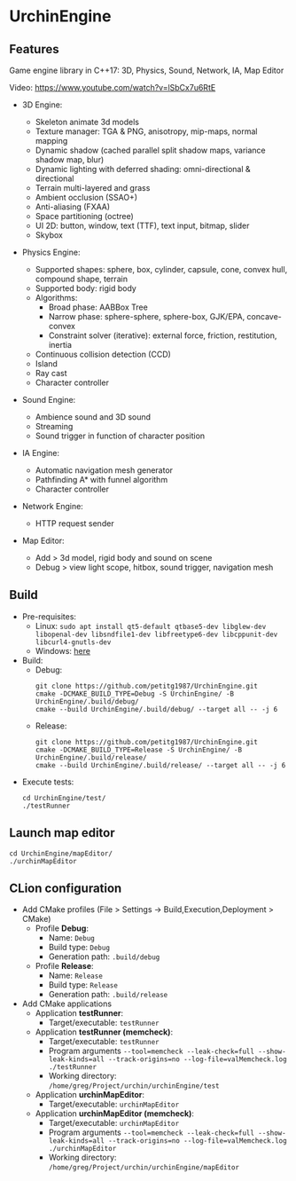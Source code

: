# UrchinEngine
## Features
Game engine library in C++17: 3D, Physics, Sound, Network, IA, Map Editor

Video: <https://www.youtube.com/watch?v=lSbCx7u6RtE>

- 3D Engine:
  - Skeleton animate 3d models
  - Texture manager: TGA & PNG, anisotropy, mip-maps, normal mapping
  - Dynamic shadow (cached parallel split shadow maps, variance shadow map, blur)
  - Dynamic lighting with deferred shading: omni-directional & directional
  - Terrain multi-layered and grass
  - Ambient occlusion (SSAO+)
  - Anti-aliasing (FXAA)
  - Space partitioning (octree)
  - UI 2D: button, window, text (TTF), text input, bitmap, slider
  - Skybox

- Physics Engine:
  - Supported shapes: sphere, box, cylinder, capsule, cone, convex hull, compound shape, terrain
  - Supported body: rigid body
  - Algorithms:
    - Broad phase: AABBox Tree
    - Narrow phase: sphere-sphere, sphere-box, GJK/EPA, concave-convex
    - Constraint solver (iterative): external force, friction, restitution, inertia
  - Continuous collision detection (CCD)
  - Island
  - Ray cast
  - Character controller

- Sound Engine:
  - Ambience sound and 3D sound
  - Streaming
  - Sound trigger in function of character position

- IA Engine:
  - Automatic navigation mesh generator
  - Pathfinding A* with funnel algorithm
  - Character controller
  
- Network Engine:
  - HTTP request sender
  
- Map Editor:
  - Add > 3d model, rigid body and sound on scene
  - Debug > view light scope, hitbox, sound trigger, navigation mesh

## Build
- Pre-requisites: 
  - Linux: `sudo apt install qt5-default qtbase5-dev libglew-dev libopenal-dev libsndfile1-dev libfreetype6-dev libcppunit-dev libcurl4-gnutls-dev`
  - Windows: [here](./WIN_SETUP.md)
- Build:
  - Debug:
    ```
    git clone https://github.com/petitg1987/UrchinEngine.git
    cmake -DCMAKE_BUILD_TYPE=Debug -S UrchinEngine/ -B UrchinEngine/.build/debug/
    cmake --build UrchinEngine/.build/debug/ --target all -- -j 6
    ```
  - Release:
    ```
    git clone https://github.com/petitg1987/UrchinEngine.git
    cmake -DCMAKE_BUILD_TYPE=Release -S UrchinEngine/ -B UrchinEngine/.build/release/
    cmake --build UrchinEngine/.build/release/ --target all -- -j 6
    ```
- Execute tests:
    ```
    cd UrchinEngine/test/
    ./testRunner
    ```

## Launch map editor
```
cd UrchinEngine/mapEditor/
./urchinMapEditor
```

## CLion configuration
- Add CMake profiles (File > Settings -> Build,Execution,Deployment > CMake)
  - Profile **Debug**: 
    - Name: `Debug`
    - Build type: `Debug`
    - Generation path: `.build/debug`
  - Profile **Release**:
    - Name: `Release`
    - Build type: `Release`
    - Generation path: `.build/release`
- Add CMake applications
  - Application **testRunner**:
    - Target/executable: `testRunner`
  - Application **testRunner (memcheck)**:
    - Target/executable: `testRunner`
    - Program arguments `--tool=memcheck --leak-check=full --show-leak-kinds=all --track-origins=no --log-file=valMemcheck.log ./testRunner`
    - Working directory: `/home/greg/Project/urchin/urchinEngine/test`
  - Application **urchinMapEditor**:
    - Target/executable: `urchinMapEditor`
  - Application **urchinMapEditor (memcheck)**:
    - Target/executable: `urchinMapEditor`
    - Program arguments `--tool=memcheck --leak-check=full --show-leak-kinds=all --track-origins=no --log-file=valMemcheck.log ./urchinMapEditor`
    - Working directory: `/home/greg/Project/urchin/urchinEngine/mapEditor`